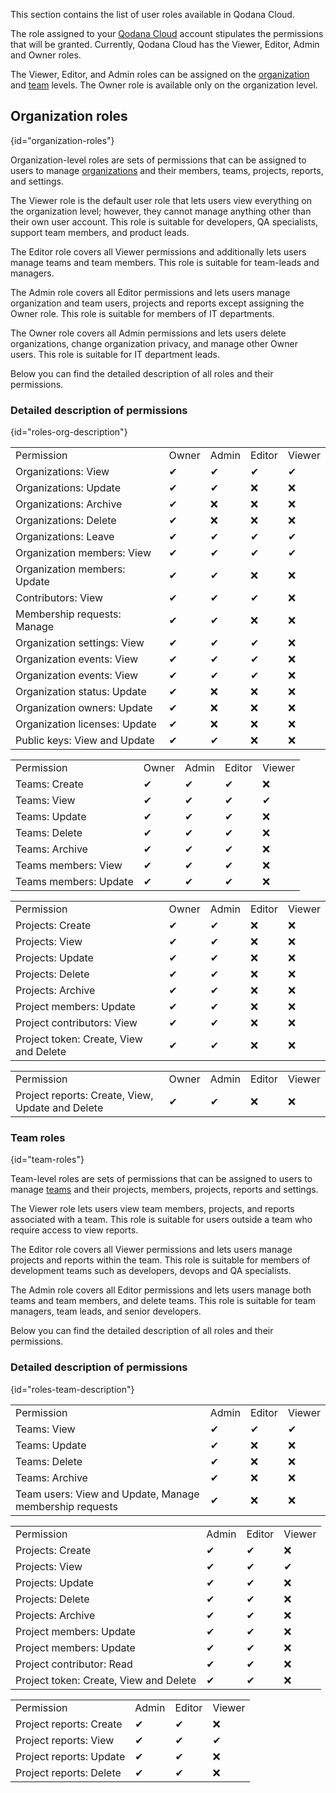 [//]: # (title: User roles draft)

<no-index/>

<link-summary>This section contains the list of user roles available in Qodana Cloud.</link-summary>

The role assigned to your [Qodana Cloud](https://qodana.cloud) account stipulates the permissions that will be
granted. Currently, Qodana Cloud has the Viewer, Editor, Admin and Owner roles.

The Viewer, Editor, and Admin roles can be assigned on the [organization](#organization-roles) and [team](#team-roles) levels. 
The Owner role is available only on the organization level.

## Organization roles
{id="organization-roles"}

Organization-level roles are sets of permissions that can be assigned to users to manage 
[organizations](cloud-organizations.topic) and their members, teams, projects, reports, and settings. 

The Viewer role is the default user role that lets users view everything on the organization level; however, they cannot 
manage anything other than their own user account. This role is suitable for developers, QA specialists, support team 
members, and product leads.

The Editor role covers all Viewer permissions and additionally lets users manage teams and team members.
This role is suitable for team-leads and managers.

The Admin role covers all Editor permissions and lets users manage organization and team users, projects and reports 
except assigning the Owner role. This role is suitable for members of IT departments.

The Owner role covers all Admin permissions and lets users delete organizations, change organization privacy, and manage
other Owner users. This role is suitable for IT department leads.

Below you can find the detailed description of all roles and their permissions.

### Detailed description of permissions
{id="roles-org-description"}

<tabs>
    <tab title="Organizations">
        <table>
            <tr>
                <td>Permission</td>
                <td>Owner</td>
                <td>Admin</td>
                <td>Editor</td>
                <td>Viewer</td>
            </tr>
            <tr>
                <td>Organizations: View</td>
                <td>&#x2714;</td>
                <td>&#x2714;</td>
                <td>&#x2714;</td>
                <td>&#x2714;</td>
            </tr>
            <tr>
                <td>Organizations: Update</td>
                <td>&#x2714;</td>
                <td>&#x2714;</td>
                <td>&#x274c;</td>
                <td>&#x274c;</td>
            </tr>
            <tr>
                <td>Organizations: Archive</td>
                <td>&#x2714;</td>
                <td>&#x274c;</td>
                <td>&#x274c;</td>
                <td>&#x274c;</td>
            </tr>
            <tr>
                <td>Organizations: Delete</td>
                <td>&#x2714;</td>
                <td>&#x274c;</td>
                <td>&#x274c;</td>
                <td>&#x274c;</td>
            </tr>
            <tr>
                <td>Organizations: Leave</td>
                <td>&#x2714;</td>
                <td>&#x2714;</td>
                <td>&#x2714;</td>
                <td>&#x2714;</td>
            </tr>
            <tr>
                <td>Organization members: View</td>
                <td>&#x2714;</td>
                <td>&#x2714;</td>
                <td>&#x2714;</td>
                <td>&#x2714;</td>
            </tr>
            <tr>
                <td>Organization members: Update</td>
                <td>&#x2714;</td>
                <td>&#x2714;</td>
                <td>&#x274c;</td>
                <td>&#x274c;</td>
            </tr>
            <tr>
                <td>Contributors: View</td>
                <td>&#x2714;</td>
                <td>&#x2714;</td>
                <td>&#x2714;</td>
                <td>&#x274c;</td>
            </tr>
            <tr>
                <td>Membership requests: Manage</td>
                <td>&#x2714;</td>
                <td>&#x2714;</td>
                <td>&#x274c;</td>
                <td>&#x274c;</td>
            </tr>
            <tr>
                <td>Organization settings: View</td>
                <td>&#x2714;</td>
                <td>&#x2714;</td>
                <td>&#x2714;</td>
                <td>&#x274c;</td>
            </tr>
            <tr>
                <td>Organization events: View</td>
                <td>&#x2714;</td>
                <td>&#x2714;</td>
                <td>&#x2714;</td>
                <td>&#x274c;</td>
            </tr>
            <tr>
                <td>Organization events: View</td>
                <td>&#x2714;</td>
                <td>&#x2714;</td>
                <td>&#x2714;</td>
                <td>&#x274c;</td>
            </tr>
            <tr>
                <td>Organization status: Update</td>
                <td>&#x2714;</td>
                <td>&#x274c;</td>
                <td>&#x274c;</td>
                <td>&#x274c;</td>
            </tr>
            <tr>
                <td>Organization owners: Update</td>
                <td>&#x2714;</td>
                <td>&#x274c;</td>
                <td>&#x274c;</td>
                <td>&#x274c;</td>
            </tr>
            <tr>
                <td>Organization licenses: Update</td>
                <td>&#x2714;</td>
                <td>&#x274c;</td>
                <td>&#x274c;</td>
                <td>&#x274c;</td>
            </tr>
            <tr>
                <td>Public keys: View and Update</td>
                <td>&#x2714;</td>
                <td>&#x2714;</td>
                <td>&#x274c;</td>
                <td>&#x274c;</td>
            </tr>
        </table>
    </tab>
    <tab title="Teams">
        <table>
            <tr>
                <td>Permission</td>
                <td>Owner</td>
                <td>Admin</td>
                <td>Editor</td>
                <td>Viewer</td>
            </tr>
            <tr>
                <td>Teams: Create</td>
                <td>&#x2714;</td>
                <td>&#x2714;</td>
                <td>&#x2714;</td>
                <td>&#x274c;</td>
            </tr>
            <tr>
                <td>Teams: View</td>
                <td>&#x2714;</td>
                <td>&#x2714;</td>
                <td>&#x2714;</td>
                <td>&#x2714;</td>
            </tr>
            <tr>
                <td>Teams: Update</td>
                <td>&#x2714;</td>
                <td>&#x2714;</td>
                <td>&#x2714;</td>
                <td>&#x274c;</td>
            </tr>
            <tr>
                <td>Teams: Delete</td>
                <td>&#x2714;</td>
                <td>&#x2714;</td>
                <td>&#x2714;</td>
                <td>&#x274c;</td>
            </tr>
            <tr>
                <td>Teams: Archive</td>
                <td>&#x2714;</td>
                <td>&#x2714;</td>
                <td>&#x2714;</td>
                <td>&#x274c;</td>
            </tr>
            <tr>
                <td>Teams members: View</td>
                <td>&#x2714;</td>
                <td>&#x2714;</td>
                <td>&#x2714;</td>
                <td>&#x274c;</td>
            </tr>
            <tr>
                <td>Teams members: Update</td>
                <td>&#x2714;</td>
                <td>&#x2714;</td>
                <td>&#x2714;</td>
                <td>&#x274c;</td>
            </tr>
        </table>
    </tab>
    <tab title="Projects">
        <table>
            <tr>
                <td>Permission</td>
                <td>Owner</td>
                <td>Admin</td>
                <td>Editor</td>
                <td>Viewer</td>
            </tr>
            <tr>
                <td>Projects: Create</td>
                <td>&#x2714;</td>
                <td>&#x2714;</td>
                <td>&#x274c;</td>
                <td>&#x274c;</td>
            </tr>
            <tr>
                <td>Projects: View</td>
                <td>&#x2714;</td>
                <td>&#x2714;</td>
                <td>&#x274c;</td>
                <td>&#x274c;</td>
            </tr>
            <tr>
                <td>Projects: Update</td>
                <td>&#x2714;</td>
                <td>&#x2714;</td>
                <td>&#x274c;</td>
                <td>&#x274c;</td>
            </tr>
            <tr>
                <td>Projects: Delete</td>
                <td>&#x2714;</td>
                <td>&#x2714;</td>
                <td>&#x274c;</td>
                <td>&#x274c;</td>
            </tr>
            <tr>
                <td>Projects: Archive</td>
                <td>&#x2714;</td>
                <td>&#x2714;</td>
                <td>&#x274c;</td>
                <td>&#x274c;</td>
            </tr>
            <tr>
                <td>Project members: Update</td>
                <td>&#x2714;</td>
                <td>&#x2714;</td>
                <td>&#x274c;</td>
                <td>&#x274c;</td>
            </tr>
            <tr>
                <td>Project contributors: View</td>
                <td>&#x2714;</td>
                <td>&#x2714;</td>
                <td>&#x274c;</td>
                <td>&#x274c;</td>
            </tr>
            <tr>
                <td>Project token: Create, View and Delete</td>
                <td>&#x2714;</td>
                <td>&#x2714;</td>
                <td>&#x274c;</td>
                <td>&#x274c;</td>
            </tr>
        </table>
    </tab>
    <tab title="Project reports">
      <table>
            <tr>
                <td>Permission</td>
                <td>Owner</td>
                <td>Admin</td>
                <td>Editor</td>
                <td>Viewer</td>
            </tr>
            <tr>
                <td>Project reports: Create, View, Update and Delete</td>
                <td>&#x2714;</td>
                <td>&#x2714;</td>
                <td>&#x274c;</td>
                <td>&#x274c;</td>
            </tr>
      </table>
    </tab>
</tabs>


### Team roles
{id="team-roles"}

Team-level roles are sets of permissions that can be assigned to users to manage [teams](cloud-teams.topic) and their projects, 
members, projects, reports and settings. 

The Viewer role lets users view team members, projects, and reports associated with a team.
This role is suitable for users outside a team who require access to view reports.

The Editor role covers all Viewer permissions and lets users manage projects and reports within the team.
This role is suitable for members of development teams such as developers, devops and QA specialists.

The Admin role covers all Editor permissions and lets users manage both teams and team members, and delete teams.
This role is suitable for team managers, team leads, and senior developers.

Below you can find the detailed description of all roles and their permissions.

### Detailed description of permissions
{id="roles-team-description"}

<tabs>
    <tab title="Teams">
        <table>
            <tr>
                <td>Permission</td>
                <td>Admin</td>
                <td>Editor</td>
                <td>Viewer</td>
            </tr>
            <tr>
                <td>Teams: View</td>
                <td>&#x2714;</td>
                <td>&#x2714;</td>
                <td>&#x2714;</td>
            </tr>
            <tr>
                <td>Teams: Update</td>
                <td>&#x2714;</td>
                <td>&#x274c;</td>
                <td>&#x274c;</td>
            </tr>
            <tr>
                <td>Teams: Delete</td>
                <td>&#x2714;</td>
                <td>&#x274c;</td>
                <td>&#x274c;</td>
            </tr>
            <tr>
                <td>Teams: Archive</td>
                <td>&#x2714;</td>
                <td>&#x274c;</td>
                <td>&#x274c;</td>
            </tr>
            <tr>
                <td>Team users: View and Update, Manage membership requests</td>
                <td>&#x2714;</td>
                <td>&#x274c;</td>
                <td>&#x274c;</td>
            </tr>
        </table>
    </tab>
    <tab title="Projects">
        <table>
            <tr>
                <td>Permission</td>
                <td>Admin</td>
                <td>Editor</td>
                <td>Viewer</td>
            </tr>
            <tr>
                <td>Projects: Create</td>
                <td>&#x2714;</td>
                <td>&#x2714;</td>
                <td>&#x274c;</td>
            </tr>
            <tr>
                <td>Projects: View</td>
                <td>&#x2714;</td>
                <td>&#x2714;</td>
                <td>&#x2714;</td>
            </tr>
            <tr>
                <td>Projects: Update</td>
                <td>&#x2714;</td>
                <td>&#x2714;</td>
                <td>&#x274c;</td>
            </tr>
            <tr>
                <td>Projects: Delete</td>
                <td>&#x2714;</td>
                <td>&#x2714;</td>
                <td>&#x274c;</td>
            </tr>
            <tr>
                <td>Projects: Archive</td>
                <td>&#x2714;</td>
                <td>&#x2714;</td>
                <td>&#x274c;</td>
            </tr>
            <tr>
                <td>Project members: Update</td>
                <td>&#x2714;</td>
                <td>&#x2714;</td>
                <td>&#x274c;</td>
            </tr>
            <tr>
                <td>Project members: Update</td>
                <td>&#x2714;</td>
                <td>&#x2714;</td>
                <td>&#x274c;</td>
            </tr>
            <tr>
                <td>Project contributor: Read</td>
                <td>&#x2714;</td>
                <td>&#x2714;</td>
                <td>&#x274c;</td>
            </tr>
            <tr>
                <td>Project token: Create, View and Delete</td>
                <td>&#x2714;</td>
                <td>&#x2714;</td>
                <td>&#x274c;</td>
            </tr>
        </table>
    </tab>
    <tab title="Project reports">
        <table>
            <tr>
                <td>Permission</td>
                <td>Admin</td>
                <td>Editor</td>
                <td>Viewer</td>
            </tr>
            <tr>
                <td>Project reports: Create</td>
                <td>&#x2714;</td>
                <td>&#x2714;</td>
                <td>&#x274c;</td>
            </tr>
            <tr>
                <td>Project reports: View</td>
                <td>&#x2714;</td>
                <td>&#x2714;</td>
                <td>&#x2714;</td>
            </tr>
            <tr>
                <td>Project reports: Update</td>
                <td>&#x2714;</td>
                <td>&#x2714;</td>
                <td>&#x274c;</td>
            </tr>
            <tr>
                <td>Project reports: Delete</td>
                <td>&#x2714;</td>
                <td>&#x2714;</td>
                <td>&#x274c;</td>
            </tr>
        </table>
    </tab>
</tabs>




